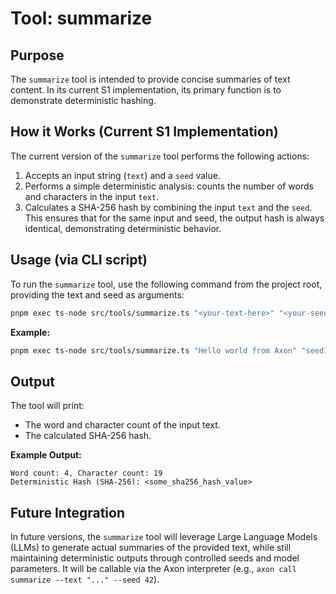 # Tool: summarize

## Purpose

The `summarize` tool is intended to provide concise summaries of text content. In its current S1 implementation, its primary function is to demonstrate deterministic hashing.

## How it Works (Current S1 Implementation)

The current version of the `summarize` tool performs the following actions:
1.  Accepts an input string (`text`) and a `seed` value.
2.  Performs a simple deterministic analysis: counts the number of words and characters in the input `text`.
3.  Calculates a SHA-256 hash by combining the input `text` and the `seed`. This ensures that for the same input and seed, the output hash is always identical, demonstrating deterministic behavior.

## Usage (via CLI script)

To run the `summarize` tool, use the following command from the project root, providing the text and seed as arguments:

```bash
pnpm exec ts-node src/tools/summarize.ts "<your-text-here>" "<your-seed-here>"
```

**Example:**

```bash
pnpm exec ts-node src/tools/summarize.ts "Hello world from Axon" "seed123"
```

## Output

The tool will print:
*   The word and character count of the input text.
*   The calculated SHA-256 hash.

**Example Output:**
```
Word count: 4, Character count: 19
Deterministic Hash (SHA-256): <some_sha256_hash_value>
```

## Future Integration

In future versions, the `summarize` tool will leverage Large Language Models (LLMs) to generate actual summaries of the provided text, while still maintaining deterministic outputs through controlled seeds and model parameters. It will be callable via the Axon interpreter (e.g., `axon call summarize --text "..." --seed 42`).
